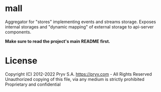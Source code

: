 # mall

Aggregator for "stores" implementing events and streams storage.
Exposes internal storages and "dynamic mapping" of external storage to api-server components.

**Make sure to read the project's main README first.**


# License
Copyright (C) 2012-2022 Pryv S.A. https://pryv.com - All Rights Reserved
Unauthorized copying of this file, via any medium is strictly prohibited
Proprietary and confidential
